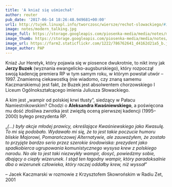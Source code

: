 ```yaml
---
title: 'A kniaź się uśmiechał'
author: reuter
pub_date: '2017-06-14 18:26:48.949681+00:00'
url1: http://tujek.linuxpl.info/tworczosc/wiersze/rechot-slowackiego/#iLightbox[e05445879e0c83c188a]/null
image: notes/modern_talking.jpg
image_full: https://storage.googleapis.com/piosenka-media/media/notes/modern_talking.jpg
image_thumb: https://storage.googleapis.com/piosenka-media/media/notes/modern_talking.jpg.0x300_q85_upscale.jpg
image_url: https://farm2.staticflickr.com/1222/786762641_d4162d21a5_b.jpg
image_author: PAP
---
```


Kniaź Jur Heretyk, który pojawia się w piosence dwukrotnie, to nikt inny jak **Jerzy Buzek** \(wyznania ewangelicko\-augsburskiego\), który rozpoczął swoją kadencję premiera RP w tym samym roku, w którym powstał utwór – 1997. Znamienną ciekawostką \(nie wiadomo, czy znaną samemu Kaczmarskiemu\) jest fakt, że Buzek jest absolwentem chorzowskiego I Liceum Ogólnokształcącego imienia Juliusza Słowackiego.

A kim jest „wampir od polskiej krwi tłusty”, siedzący w Pałacu Namiestnikowskim? Chodzi o **Aleksandra Kwaśniewskiego**, a poświęcona mu dość złośliwa zwrotka jest zwięzłą oceną pierwszej kadencji \(1995–2000\) byłego prezydenta RP.

„_\(...\) były akcje młodej prawicy, określające Kwaśniewskiego jako Kwasulę. To mi się podobało. Wydawało mi się, że to jest takie poczucie humoru bliskie Majorowi, Pomarańczowej Alternatywie, ale zauważyłem, że zostało to przyjęte bardzo serio przez szerokie środowiska: prezydent jako spadkobierca ugrupowania komunistycznego wysysa krew z polskiego narodu. No ale to jest taki niezwykły wampir, dosyć, powiedzmy sobie, dbający o ciepły wizerunek. I stąd ten łagodny wampir, który paradoksalnie dba o wizerunek człowieka, który raczej oddałby krew, niż wyssał_”

– Jacek Kaczmarski w rozmowie z Krzysztofem Skowrońskim w Radiu Zet, 2001